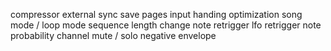compressor
external sync
save pages
input handing optimization
song mode / loop mode
sequence length change
note retrigger
lfo retrigger
note probability
channel mute / solo
negative envelope